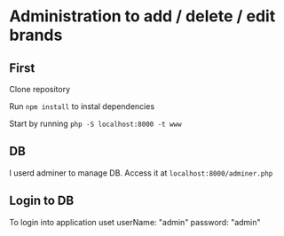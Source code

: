 Administration to add / delete / edit brands
=================

First
-----

Clone repository

Run `npm install` to instal dependencies

Start by running `php -S localhost:8000 -t www` 

DB
--
I userd adminer to manage DB.
Access it at `localhost:8000/adminer.php`

Login to DB
-----
To login into application uset userName: "admin" password: "admin"
